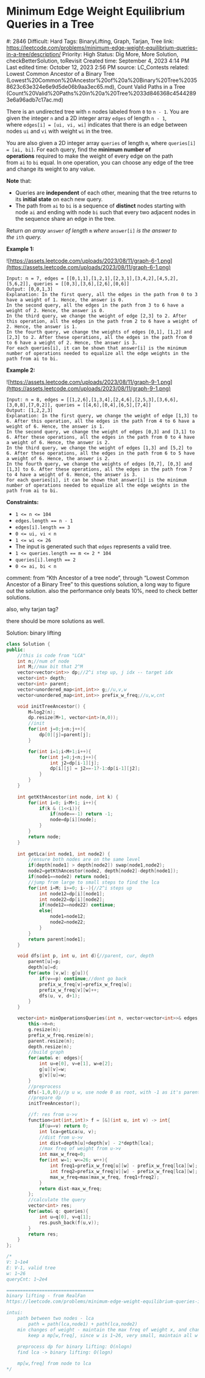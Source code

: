# Minimum Edge Weight Equilibrium Queries in a Tree

#: 2846
Difficult: Hard
Tags: BinaryLifting, Graph, Tarjan, Tree
link: https://leetcode.com/problems/minimum-edge-weight-equilibrium-queries-in-a-tree/description/
Priority: High
Status: Dig More, More Solution, checkBetterSolution, toRevisit
Created time: September 4, 2023 4:14 PM
Last edited time: October 12, 2023 2:56 PM
source: LC_Contests
related: Lowest Common Ancestor of a Binary Tree (Lowest%20Common%20Ancestor%20of%20a%20Binary%20Tree%20358623c63e324e6e9d5de06b9aa3ec65.md), Count Valid Paths in a Tree (Count%20Valid%20Paths%20in%20a%20Tree%2033d846368c45442893e6a96adb7c17ac.md)

There is an undirected tree with `n` nodes labeled from `0` to `n - 1`. You are given the integer `n` and a 2D integer array `edges` of length `n - 1`, where `edges[i] = [ui, vi, wi]` indicates that there is an edge between nodes `ui` and `vi` with weight `wi` in the tree.

You are also given a 2D integer array `queries` of length `m`, where `queries[i] = [ai, bi]`. For each query, find the **minimum number of operations** required to make the weight of every edge on the path from `ai` to `bi` equal. In one operation, you can choose any edge of the tree and change its weight to any value.

**Note** that:

- Queries are **independent** of each other, meaning that the tree returns to its **initial state** on each new query.
- The path from `ai` to `bi` is a sequence of **distinct** nodes starting with node `ai` and ending with node `bi` such that every two adjacent nodes in the sequence share an edge in the tree.

Return *an array* `answer` *of length* `m` *where* `answer[i]` *is the answer to the* `ith` *query.*

**Example 1:**

![https://assets.leetcode.com/uploads/2023/08/11/graph-6-1.png](https://assets.leetcode.com/uploads/2023/08/11/graph-6-1.png)

```
Input: n = 7, edges = [[0,1,1],[1,2,1],[2,3,1],[3,4,2],[4,5,2],[5,6,2]], queries = [[0,3],[3,6],[2,6],[0,6]]
Output: [0,0,1,3]
Explanation: In the first query, all the edges in the path from 0 to 3 have a weight of 1. Hence, the answer is 0.
In the second query, all the edges in the path from 3 to 6 have a weight of 2. Hence, the answer is 0.
In the third query, we change the weight of edge [2,3] to 2. After this operation, all the edges in the path from 2 to 6 have a weight of 2. Hence, the answer is 1.
In the fourth query, we change the weights of edges [0,1], [1,2] and [2,3] to 2. After these operations, all the edges in the path from 0 to 6 have a weight of 2. Hence, the answer is 3.
For each queries[i], it can be shown that answer[i] is the minimum number of operations needed to equalize all the edge weights in the path from ai to bi.

```

**Example 2:**

![https://assets.leetcode.com/uploads/2023/08/11/graph-9-1.png](https://assets.leetcode.com/uploads/2023/08/11/graph-9-1.png)

```
Input: n = 8, edges = [[1,2,6],[1,3,4],[2,4,6],[2,5,3],[3,6,6],[3,0,8],[7,0,2]], queries = [[4,6],[0,4],[6,5],[7,4]]
Output: [1,2,2,3]
Explanation: In the first query, we change the weight of edge [1,3] to 6. After this operation, all the edges in the path from 4 to 6 have a weight of 6. Hence, the answer is 1.
In the second query, we change the weight of edges [0,3] and [3,1] to 6. After these operations, all the edges in the path from 0 to 4 have a weight of 6. Hence, the answer is 2.
In the third query, we change the weight of edges [1,3] and [5,2] to 6. After these operations, all the edges in the path from 6 to 5 have a weight of 6. Hence, the answer is 2.
In the fourth query, we change the weights of edges [0,7], [0,3] and [1,3] to 6. After these operations, all the edges in the path from 7 to 4 have a weight of 6. Hence, the answer is 3.
For each queries[i], it can be shown that answer[i] is the minimum number of operations needed to equalize all the edge weights in the path from ai to bi.

```

**Constraints:**

- `1 <= n <= 104`
- `edges.length == n - 1`
- `edges[i].length == 3`
- `0 <= ui, vi < n`
- `1 <= wi <= 26`
- The input is generated such that `edges` represents a valid tree.
- `1 <= queries.length == m <= 2 * 104`
- `queries[i].length == 2`
- `0 <= ai, bi < n`

comment: from “Kth Ancestor of a tree node”, through “Lowest Common Ancestor of a Binary Tree” to this questions solution, a long way to figure out the solution. also the performance only beats 10%, need to check better solutions.

also, why tarjan tag?

there should be more solutions as well.

Solution: binary lifting

```cpp
class Solution {
public:
    //this is code from "LCA"
    int n;//num of node
    int M;//max bit that 2^M 
    vector<vector<int>> dp;//2^i step up, j idx -- target idx
    vector<int> depth;
    vector<int> parent;
    vector<unordered_map<int,int>> g;//u,v,w
    vector<unordered_map<int,int>> prefix_w_freq;//u,w,cnt

    void initTreeAncestor() {
        M=log2(n);
        dp.resize(M+1, vector<int>(n,0));
        //init
        for(int j=0;j<n;j++){
            dp[0][j]=parent[j];
        }

        for(int i=1;i<M+1;i++){
            for(int j=0;j<n;j++){
                int j2=dp[i-1][j];
                dp[i][j] = j2==-1?-1:dp[i-1][j2];
            }
        }
    }
    
    int getKthAncestor(int node, int k) {
        for(int i=0; i<M+1; i++){
            if(k & (1<<i)){
                if(node==-1) return -1;
                node=dp[i][node];
            }
        }
        return node;
    }
    
    int getLca(int node1, int node2) {
        //ensure both nodes are on the same level
        if(depth[node1] > depth[node2]) swap(node1,node2);
        node2=getKthAncestor(node2, depth[node2]-depth[node1]);
        if(node1==node2) return node1;
        //jump from large to small steps to find the lca
        for(int i=M; i>=0; i--){//2^i steps up
            int node12=dp[i][node1];
            int node22=dp[i][node2];
            if(node12==node22) continue;
            else{
                node1=node12;
                node2=node22;
            }
        }
        return parent[node1];
    }

    void dfs(int p, int u, int d){//parent, cur, depth
        parent[u]=p;
        depth[u]=d;
        for(auto [v,w]: g[u]){
            if(v==p) continue;//dont go back
            prefix_w_freq[v]=prefix_w_freq[u];
            prefix_w_freq[v][w]++;
            dfs(u, v, d+1);
        }
    }

    vector<int> minOperationsQueries(int n, vector<vector<int>>& edges, vector<vector<int>>& queries) {
        this->n=n;
        g.resize(n);
        prefix_w_freq.resize(n);
        parent.resize(n);
        depth.resize(n);
        //build graph
        for(auto& e: edges){
            int u=e[0], v=e[1], w=e[2];
            g[u][v]=w;
            g[v][u]=w;
        }
        //preprocess
        dfs(-1,0,0);//p u w, use node 0 as root, with -1 as it's parent
        //prepare dp
        initTreeAncestor();

        //f: res from u->v
        function<int(int,int)> f = [&](int u, int v) -> int{
            if(u==v) return 0;
            int lca=getLca(u, v);
            //dist from u->v
            int dist=depth[u]+depth[v] - 2*depth[lca];
            //max freq of weight from u->v
            int max_w_freq=0;
            for(int w=1; w<=26; w++){
                int freq1=prefix_w_freq[u][w] - prefix_w_freq[lca][w];
                int freq2=prefix_w_freq[v][w] - prefix_w_freq[lca][w];
                max_w_freq=max(max_w_freq, freq1+freq2);
            }
            return dist-max_w_freq;
        };
        //calculate the query
        vector<int> res;
        for(auto& q: queries){
            int u=q[0], v=q[1];
            res.push_back(f(u,v));
        }
        return res;
    }
};

/*
V: 1~1e4
E: V-1, valid tree
w: 1~26
queryCnt: 1~2e4

================================
binary lifting - from RealFan
https://leetcode.com/problems/minimum-edge-weight-equilibrium-queries-in-a-tree/solutions/3996073/c-java-python-prefix-sum-and-lca-on-the-tree-explained-in-detail/

intui:
    path between two nodes - lca
        path = path(lca,node1) + path(lca,node2)
    min changes of weight - maintain the max freq of weight x, and change others
        keep a mp[w,freq], since w is 1~26, very small, maintain all w freq in the map
    
    preprocess dp for binary lifting: O(nlogn)
    find lca -> binary lifting: O(logn)

    mp[w,freq] from node to lca
*/
```